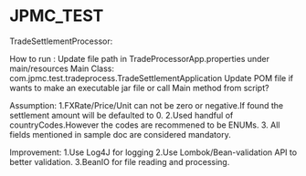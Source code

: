 # JPMC_TEST
TradeSettlementProcessor:

How to run :
Update file path in TradeProcessorApp.properties under main/resources
Main Class: com.jpmc.test.tradeprocess.TradeSettlementApplication
Update POM file if wants to make an executable jar file or call Main method from script?

Assumption:
1.FXRate/Price/Unit can not be zero or negative.If found the settlement amount will be defaulted to 0.
2.Used handful of countryCodes.However the codes are recommened to be ENUMs.
3. All fields mentioned in sample doc are considered mandatory.

Improvement:
1.Use Log4J for logging
2.Use Lombok/Bean-validation API to better validation.
3.BeanIO for file reading and processing.
